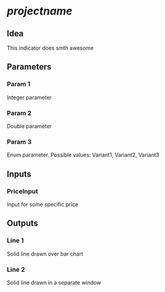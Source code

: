 ﻿$projectname$
===

## Idea
This indicator does smth awesome


## Parameters

### Param 1
Integer parameter

### Param 2
Double parameter

### Param 3
Enum parameter. Possible values: Variant1, Variant2, Variant3


## Inputs

### PriceInput
Input for some specific price


## Outputs

### Line 1
Solid line drawn over bar chart

### Line 2
Solid line drawn in a separate window
